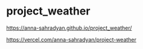 # project_weather
https://anna-sahradyan.github.io/project_weather/

https://vercel.com/anna-sahradyan/project-weather
